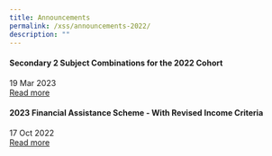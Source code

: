 ```yaml
---
title: Announcements
permalink: /xss/announcements-2022/
description: ""
---
```

#### Secondary 2 Subject Combinations for the 2022 Cohort

19 Mar 2023 <br>
[Read more](/xss/announcements/ssc2)



#### 2023 Financial Assistance Scheme - With Revised Income Criteria

17 Oct 2022 <br>
[Read more](/xss/announcements/2023-financial-assistance-scheme-with-revised-income-criteria)